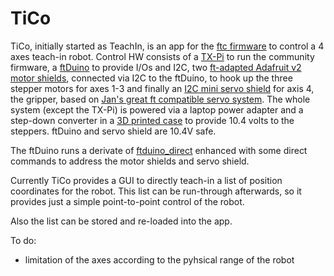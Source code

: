 # TiCo

TiCo, initially started as TeachIn, is an app for the [ftc firmware](https://cfw.ftcommunity.de/ftcommunity-TXT/de/) to control a 4 axes teach-in robot. Control HW consists of a [TX-Pi](https://github.com/ftCommunity/tx-pi) to run the community firmware, a [ftDuino](https://www.ftduino.de) to provide I/Os and I2C, two [ft-adapted Adafruit v2 motor shields](https://www.thingiverse.com/thing:3431659), connected via I2C to the ftDuino, to hook up the three stepper motors for axes 1-3 and finally an [I2C mini servo shield](https://github.com/harbaum/ftduino/tree/master/addons/i2c-servo) for axis 4, the gripper, based on [Jan's great ft compatible servo system](https://www.thingiverse.com/thing:2807112).
The whole system (except the TX-Pi) is powered via a laptop power adapter and a step-down converter in a [3D printed case](https://www.thingiverse.com/thing:3477528) to provide 10.4 volts to the steppers. ftDuino and servo shield are 10.4V safe. 

The ftDuino runs a derivate of [ftduino_direct](https://cfw.ftcommunity.de/ftcommunity-TXT/de/) enhanced with some direct commands to address the motor shields and servo shield.

Currently TiCo provides a GUI to directly teach-in a list of position coordinates for the robot. This list can be run-through afterwards, so it provides just a simple point-to-point control of the robot.

Also the list can be stored and re-loaded into the app.

To do:
- limitation of the axes according to the pyhsical range of the robot
